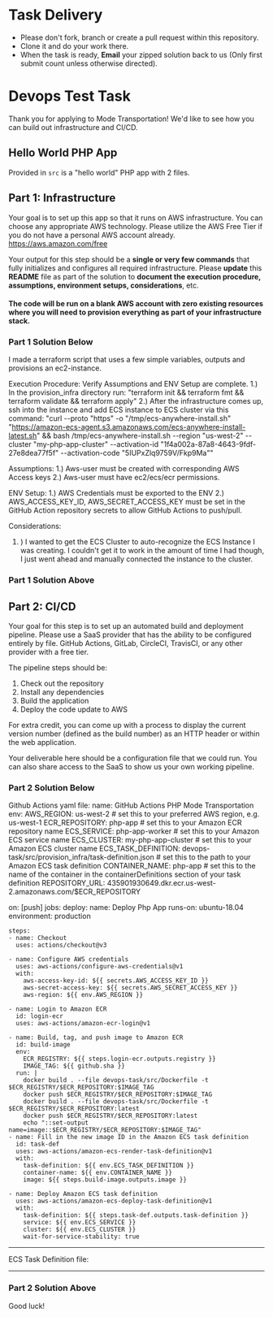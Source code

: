 # Task Delivery
* Please don't fork, branch or create a pull request within this repository. 
* Clone it and do your work there.
* When the task is ready, **Email** your zipped solution back to us (Only first submit count unless otherwise directed).

# Devops Test Task
Thank you for applying to Mode Transportation! We'd like to see how you can build out infrastructure and CI/CD.

## Hello World PHP App
Provided in `src` is a "hello world" PHP app with 2 files.

## Part 1: Infrastructure
Your goal is to set up this app so that it runs on AWS infrastructure. 
You can choose any appropriate AWS technology. Please utilize the AWS Free Tier if you do not have a personal AWS account already. https://aws.amazon.com/free

Your output for this step should be a **single or very few commands** that fully initializes and configures all required infrastructure.
Please **update** this **README** file as part of the solution to **document the execution procedure, assumptions, environment setups, considerations**, etc.

#### The code will be run on a blank AWS account with zero existing resources where you will need to provision everything as part of your infrastructure stack.

### Part 1 Solution Below ###

I made a terraform script that uses a few simple variables, outputs and provisions an ec2-instance.

Execution Procedure:
Verify Assumptions and ENV Setup are complete.
1.) In the provision_infra directory run: "terraform init && terraform fmt && terraform validate && terraform apply"
2.) After the infrastructure comes up, ssh into the instance and add ECS instance to ECS cluster via this command:
"curl --proto "https" -o "/tmp/ecs-anywhere-install.sh" "https://amazon-ecs-agent.s3.amazonaws.com/ecs-anywhere-install-latest.sh" && bash /tmp/ecs-anywhere-install.sh --region "us-west-2" --cluster "my-php-app-cluster" --activation-id "1f4a002a-87a8-4643-9fdf-27e8dea77f5f" --activation-code "5IUPxZlq9759V/Fkp9Ma""

Assumptions:
1.) Aws-user must be created with corresponding AWS Access keys
2.) Aws-user must have ec2/ecs/ecr permissions. 

ENV Setup:
1.) AWS Credentials must be exported to the ENV
2.) AWS_ACCESS_KEY_ID, AWS_SECRET_ACCESS_KEY must be set in the GitHub Action repository secrets to allow GitHub Actions to push/pull.

Considerations:
1. ) I wanted to get the ECS Cluster to auto-recognize the ECS Instance I was creating. I couldn't get it to work in the amount of time I had though, I just went ahead and manually connected the instance to the cluster.

### Part 1 Solution Above ###

## Part 2: CI/CD
Your goal for this step is to set up an automated build and deployment pipeline. Please use a SaaS provider that has
the ability to be configured entirely by file. GitHub Actions, GitLab, CircleCI, TravisCI, or any other provider with a free tier.

The pipeline steps should be:

1. Check out the repository
2. Install any dependencies
3. Build the application
4. Deploy the code update to AWS

For extra credit, you can come up with a process to display the current version number (defined as the build number)
as an HTTP header or within the web application.

Your deliverable here should be a configuration file that we could run. You can also share access to the SaaS to show us
your own working pipeline.

### Part 2 Solution Below ###

Github Actions yaml file:
name: GitHub Actions PHP Mode Transportation
env:
  AWS_REGION: us-west-2                       # set this to your preferred AWS region, e.g. us-west-1
  ECR_REPOSITORY: php-app                     # set this to your Amazon ECR repository name
  ECS_SERVICE: php-app-worker                 # set this to your Amazon ECS service name
  ECS_CLUSTER: my-php-app-cluster             # set this to your Amazon ECS cluster name
  ECS_TASK_DEFINITION: devops-task/src/provision_infra/task-definition.json # set this to the path to your Amazon ECS task definition
  CONTAINER_NAME: php-app                     # set this to the name of the container in the containerDefinitions section of your task definition
  REPOSITORY_URL: 435901930649.dkr.ecr.us-west-2.amazonaws.com/$ECR_REPOSITORY
  
on: [push]
jobs:
  deploy:
    name: Deploy Php App
    runs-on: ubuntu-18.04
    environment: production

    steps:
    - name: Checkout
      uses: actions/checkout@v3

    - name: Configure AWS credentials
      uses: aws-actions/configure-aws-credentials@v1
      with:
        aws-access-key-id: ${{ secrets.AWS_ACCESS_KEY_ID }}
        aws-secret-access-key: ${{ secrets.AWS_SECRET_ACCESS_KEY }}
        aws-region: ${{ env.AWS_REGION }}

    - name: Login to Amazon ECR
      id: login-ecr
      uses: aws-actions/amazon-ecr-login@v1

    - name: Build, tag, and push image to Amazon ECR
      id: build-image
      env:
        ECR_REGISTRY: ${{ steps.login-ecr.outputs.registry }}
        IMAGE_TAG: ${{ github.sha }}
      run: |
        docker build . --file devops-task/src/Dockerfile -t $ECR_REGISTRY/$ECR_REPOSITORY:$IMAGE_TAG
        docker push $ECR_REGISTRY/$ECR_REPOSITORY:$IMAGE_TAG
        docker build . --file devops-task/src/Dockerfile -t $ECR_REGISTRY/$ECR_REPOSITORY:latest
        docker push $ECR_REGISTRY/$ECR_REPOSITORY:latest
        echo "::set-output name=image::$ECR_REGISTRY/$ECR_REPOSITORY:$IMAGE_TAG"
    - name: Fill in the new image ID in the Amazon ECS task definition
      id: task-def
      uses: aws-actions/amazon-ecs-render-task-definition@v1
      with:
        task-definition: ${{ env.ECS_TASK_DEFINITION }}
        container-name: ${{ env.CONTAINER_NAME }}
        image: ${{ steps.build-image.outputs.image }}

    - name: Deploy Amazon ECS task definition
      uses: aws-actions/amazon-ecs-deploy-task-definition@v1
      with:
        task-definition: ${{ steps.task-def.outputs.task-definition }}
        service: ${{ env.ECS_SERVICE }}
        cluster: ${{ env.ECS_CLUSTER }}
        wait-for-service-stability: true

*************************
ECS Task Definition file:
*************************

### Part 2 Solution Above ###

Good luck!
